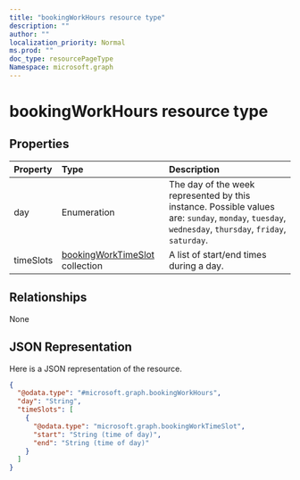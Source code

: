 ```yaml
---
title: "bookingWorkHours resource type"
description: ""
author: ""
localization_priority: Normal
ms.prod: ""
doc_type: resourcePageType
Namespace: microsoft.graph
---
```



# bookingWorkHours resource type



## Properties
|Property|Type|Description|
|:---|:---|:---|
|day|Enumeration|The day of the week represented by this instance. Possible values are: `sunday`, `monday`, `tuesday`, `wednesday`, `thursday`, `friday`, `saturday`.|
|timeSlots|[bookingWorkTimeSlot](../resources/bookingWorkTimeSlot.md) collection|A list of start/end times during a day.|

## Relationships
None

## JSON Representation
Here is a JSON representation of the resource.
<!-- {
  "blockType": "resource",
  "@odata.type": "microsoft.graph.bookingWorkHours"
}
-->
``` json
{
  "@odata.type": "#microsoft.graph.bookingWorkHours",
  "day": "String",
  "timeSlots": [
    {
      "@odata.type": "microsoft.graph.bookingWorkTimeSlot",
      "start": "String (time of day)",
      "end": "String (time of day)"
    }
  ]
}
```

